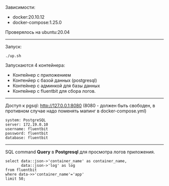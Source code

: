 Зависимости:
- docker:20.10.12
- docker-compose:1.25.0

Проверялось на ubuntu:20.04

---
Запуск:
```
./up.sh
```
Запускаются 4 контейнера:
- Контейнер с приложением
- Контенйер с базой данных (postgresql)
- Контейнер с админкой для базы данных
- Контейнер с fluentbit для сбора логов.

---
Доступ к pgsql:
http://127.0.0.1:8080 (8080 - должен быть свободен, в противном случае надо поменять мапинг в docker-compose.yml)
```
system: PostgreSQL
server: 172.19.0.10
username: fluentbit
password: fluentbit
database: fluentbit
```
---
SQL command
**Query** в **Postgresql** для просмотра логов приложения.
```
select data::json->'container_name' as container_name,
       data::json->'log' as log
from fluentbit
where data->>'container_name'='app'
limit 50;
```
